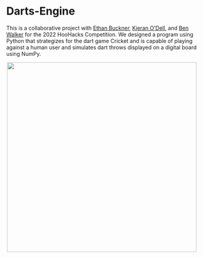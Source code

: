 # Darts-Engine
This is a collaborative project with [Ethan Buckner](https://github.com/ethan-buckner), [Kieran O'Dell](https://github.com/KieranOdell), and [Ben Walker](https://github.com/BenAlWalker) for the 2022 HooHacks Competition. We designed a program using Python that strategizes for the dart game Cricket and is capable of playing against a human user and simulates dart throws displayed on a digital board using NumPy.


<p align = "center">
<img width = "500" src = "CircuitLock.jpg">
</p>
